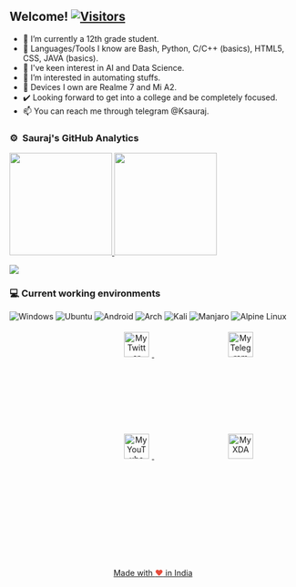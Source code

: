 <h2>Welcome! <a href="https://github.com/noobyysauraj"> <img src="https://visitor-badge.laobi.icu/badge?page_id=noobyysauraj" alt="Visitors"></a></h2>

- 🌱 I’m currently a 12th grade student.
- 👀 Languages/Tools I know are Bash, Python, C/C++ (basics), HTML5, CSS, JAVA (basics).
- 💞️ I've keen interest in AI and Data Science.
- 👀 I’m interested in automating stuffs.
- 📱 Devices I own are Realme 7 and Mi A2.
- ✔️ Looking forward to get into a college and be completely focused.
- 📫 You can reach me through telegram @Ksauraj.

### ⚙️ &nbsp;Sauraj's GitHub Analytics
<p align="left">
<a href="https://github.com/noobyysauraj">
  <img height="180em" src="https://github-stats-alpha.vercel.app/api?username=noobyysauraj&cc=000&tc=fff&ic=fff&bc=000&count_private=true&include_all_commits=true" />
</a>
<a href="https://github.com/noobyysauraj">
  <img height="180em" src="https://github-readme-stats.vercel.app/api/top-langs/?username=noobyysauraj&theme=vision-friendly-dark&count_private=true&layout=compact&langs_count=8&hide_border=true" />
</a>
</p>
<p align = "left">
 <img src="https://activity-graph.herokuapp.com/graph?username=noobyysauraj&theme=react-dark">
</p>  

### 💻 Current working environments
![Windows](https://img.shields.io/badge/Windows-0078D6?style=for-the-badge&logo=windows&logoColor=white)
![Ubuntu](https://img.shields.io/badge/Ubuntu-E95420?style=for-the-badge&logo=ubuntu&logoColor=white)
![Android](https://img.shields.io/badge/Android-3DDC84?style=for-the-badge&logo=android&logoColor=white)
![Arch](https://img.shields.io/badge/Arch%20Linux-1793D1?logo=arch-linux&logoColor=fff&style=for-the-badge)
![Kali](https://img.shields.io/badge/Kali-268BEE?style=for-the-badge&logo=kalilinux&logoColor=white)
![Manjaro](https://img.shields.io/badge/Manjaro-35BF5C?style=for-the-badge&logo=Manjaro&logoColor=white)
![Alpine Linux](https://img.shields.io/badge/Alpine_Linux-%230D597F.svg?style=for-the-badge&logo=alpine-linux&logoColor=white)

<p align = "center">
<a href="https://twitter.com/k_sauraj">
  <img alt="My Twitter account" width="44px" style="margin: 5px 5px 130px 130px;" src="https://cdn.jsdelivr.net/npm/simple-icons@v3/icons/twitter.svg" />
</a>
<a href="https://t.me/ksauraj">
  <img alt="My Telegram account" width="44px" style="margin: 5px 5px 130px 130px;" src="https://cdn.jsdelivr.net/npm/simple-icons@v3/icons/telegram.svg" />
</a>
<a href="https://youtube.com/c/SaurajGaming">
  <img alt="My YouTube" width="44px" style="margin: 5px 5px 130px 130px;" src="https://cdn.jsdelivr.net/npm/simple-icons@v3/icons/youtube.svg" />
</a>  
  <a href="https://forum.xda-developers.com/m/ksauraj.11493659/">
  <img alt="My XDA" width="44px" style="margin: 5px 5px 130px 130px;" src="https://cdn.jsdelivr.net/npm/simple-icons@3.3.0/icons/xdadevelopers.svg" />
</a>
</p>
<br/>
<br/>

<p align="center">
<a href="https://madewithlove.org.in" target="_blank">Made with <span style="color: #e74c3c">&hearts;</span> in India</a>
</p>
